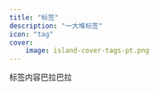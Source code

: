 ```yaml
---
title: "标签"
description: "一大堆标签"
icon: "tag"
cover:
    image: island-cover-tags-pt.png
---
```


标签内容巴拉巴拉
